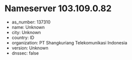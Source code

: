 # Nameserver 103.109.0.82

* as_number: 137310
* name: Unknown
* city: Unknown
* country: ID
* organization: PT Shangkuriang Telekomunikasi Indonesia
* version: Unknown
* dnssec: false
